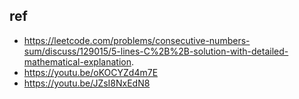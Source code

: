 ## ref  

- https://leetcode.com/problems/consecutive-numbers-sum/discuss/129015/5-lines-C%2B%2B-solution-with-detailed-mathematical-explanation.
- https://youtu.be/oKOCYZd4m7E
- https://youtu.be/JZsI8NxEdN8